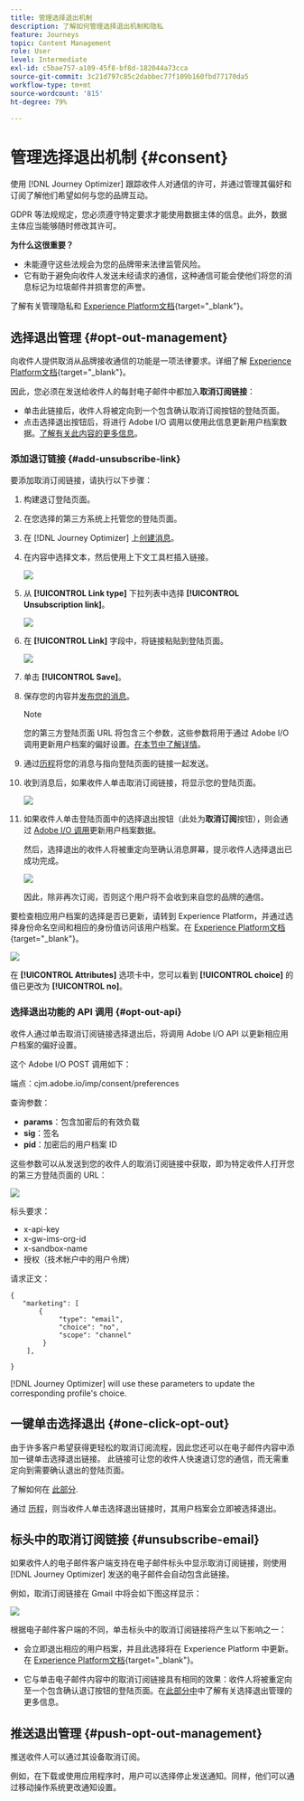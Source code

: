 ```yaml
---
title: 管理选择退出机制
description: 了解如何管理选择退出机制和隐私
feature: Journeys
topic: Content Management
role: User
level: Intermediate
exl-id: c5bae757-a109-45f8-bf8d-182044a73cca
source-git-commit: 3c21d797c85c2dabbec77f109b160fbd77170da5
workflow-type: tm+mt
source-wordcount: '815'
ht-degree: 79%

---
```


# 管理选择退出机制 {#consent}

使用 [!DNL Journey Optimizer] 跟踪收件人对通信的许可，并通过管理其偏好和订阅了解他们希望如何与您的品牌互动。<!--Their preferences and subscriptions are handled through Consent management.-->

GDPR 等法规规定，您必须遵守特定要求才能使用数据主体的信息。此外，数据主体应当能够随时修改其许可。

**为什么这很重要？**

* 未能遵守这些法规会为您的品牌带来法律监管风险。
* 它有助于避免向收件人发送未经请求的通信，这种通信可能会使他们将您的消息标记为垃圾邮件并损害您的声誉。

了解有关管理隐私和 [Experience Platform文档](https://experienceleague.adobe.com/docs/experience-platform/privacy/home.html?lang=zh-Hans){target=&quot;_blank&quot;}。

<!--* Recipients should be able to opt-in/opt-out from receiving electronic communication through one or more channel
* Recipients expect the brand to offer preference centre capability that controls how brand should engage with them (example: channel of communication, invasive and non-invasive tracking etc). This helps to fulfil regulatory obligations and also facilitates quality engagement with recipient. 
* The third category is the capability to offer subscription to recipients (newsletter, etc)-->

## 选择退出管理 {#opt-out-management}

向收件人提供取消从品牌接收通信的功能是一项法律要求。详细了解 [Experience Platform文档](https://experienceleague.adobe.com/docs/experience-platform/privacy/regulations/overview.html#regulations){target=&quot;_blank&quot;}。

因此，您必须在发送给收件人的每封电子邮件中都加入&#x200B;**取消订阅链接**：

* 单击此链接后，收件人将被定向到一个包含确认取消订阅按钮的登陆页面。
* 点击选择退出按钮后，将进行 Adobe I/O 调用以使用此信息更新用户档案数据。[了解有关此内容的更多信息](#consent-service-api)。

### 添加退订链接 {#add-unsubscribe-link}

要添加取消订阅链接，请执行以下步骤：

1. 构建退订登陆页面。
1. 在您选择的第三方系统上托管您的登陆页面。
1. 在 [!DNL Journey Optimizer] 上[创建消息](../../help/using/create-message.md)。

   <!--The link to your landing page should contain a static URL and the profile ID.-->

1. 在内容中选择文本，然后使用上下文工具栏插入链接。

   ![](assets/opt-out-insert-link.png)

1. 从 **[!UICONTROL Link type]** 下拉列表中选择 **[!UICONTROL Unsubscription link]**。

   ![](assets/opt-out-link-type.png)

1. 在 **[!UICONTROL Link]** 字段中，将链接粘贴到登陆页面。

   ![](assets/opt-out-link-url.png)

1. 单击 **[!UICONTROL Save]**。

1. 保存您的内容并[发布您的消息](../../help/using/publish-manage-message.md)。

   >[!NOTE]
   >
   >您的第三方登陆页面 URL 将包含三个参数，这些参数将用于通过 Adobe I/O 调用更新用户档案的偏好设置。[在本节中了解详情](#consent-service-api)。

1. 通过[历程](building-journeys/journey.md)将您的消息与指向登陆页面的链接一起发送。

1. 收到消息后，如果收件人单击取消订阅链接，将显示您的登陆页面。

   ![](assets/opt-out-lp-example.png)

1. 如果收件人单击登陆页面中的选择退出按钮（此处为&#x200B;**取消订阅**&#x200B;按钮），则会通过 [Adobe I/O 调用](#opt-out-api)更新用户档案数据。

   然后，选择退出的收件人将被重定向至确认消息屏幕，提示收件人选择退出已成功完成。

   ![](assets/opt-out-confirmation-example.png)

   因此，除非再次订阅，否则这个用户将不会收到来自您的品牌的通信。

要检查相应用户档案的选择是否已更新，请转到 Experience Platform，并通过选择身份命名空间和相应的身份值访问该用户档案。在 [Experience Platform文档](https://experienceleague.adobe.com/docs/experience-platform/profile/ui/user-guide.html#getting-started){target=&quot;_blank&quot;}。

![](assets/opt-out-profile-choice.png)

在 **[!UICONTROL Attributes]** 选项卡中，您可以看到 **[!UICONTROL choice]** 的值已更改为 **[!UICONTROL no]**。

<!--The opt-out URL is resolved upon each recipient receiving the message. It is then personalized with the relevant encrypted parameters (profile ID, profile name, journey ID, sandbox ID, and message execution ID).-->

### 选择退出功能的 API 调用 {#opt-out-api}

收件人通过单击取消订阅链接选择退出后，将调用 Adobe I/O API <!--Consent service API to capture the encrypted data and-->以更新相应用户档案的偏好设置。

这个 Adobe I/O POST 调用如下：

端点：cjm.adobe.io/imp/consent/preferences

查询参数：

* **params**：包含加密后的有效负载
* **sig**：签名 <!--which signature?-->
* **pid**：加密后的用户档案 ID

这些参数可以从发送到您的收件人的取消订阅链接中获取，即为特定收件人打开您的第三方登陆页面的 URL：

![](assets/opt-out-parameters.png)

<!--QUESTION: How do you get the URL built for each recipient? Do you have to wait until each targeted recipient receives the unsubscribe link or can you deduce it in advance? Is it done automatically upon the API call or do you have to do something manually for each profile? In other words will the LP automatically include the 3 parameters or do you have to insert something manually? Still not completely clear-->

标头要求：

* x-api-key
* x-gw-ims-org-id
* x-sandbox-name
* 授权（技术帐户中的用户令牌）<!--How do you find this information? And other header elements?-->

请求正文：

```
{
   "marketing": [
       {
            "type": "email",           
            "choice": "no",          
            "scope": "channel"       
        }
    ],
 
}
```

<!--The Consent service /-->[!DNL Journey Optimizer] will <!--decrypt and-->use these parameters to update the corresponding profile's choice.
<!--and provide an answer back to the landing page.-->

## 一键单击选择退出 {#one-click-opt-out}

由于许多客户希望获得更轻松的取消订阅流程，因此您还可以在电子邮件内容中添加一键单击选择退出链接。 此链接可让您的收件人快速退订您的通信，而无需重定向到需要确认退出的登陆页面。

了解如何在 [此部分](message-tracking.md#one-click-opt-out-link).

通过 [历程](building-journeys/journey.md)，则当收件人单击选择退出链接时，其用户档案会立即被选择退出。

## 标头中的取消订阅链接 {#unsubscribe-email}

如果收件人的电子邮件客户端支持在电子邮件标头中显示取消订阅链接，则使用 [!DNL Journey Optimizer] 发送的电子邮件会自动包含此链接。

例如，取消订阅链接在 Gmail 中将会如下图这样显示：

![](assets/unsubscribe-email.png)

根据电子邮件客户端的不同，单击标头中的取消订阅链接将产生以下影响之一：

* 会立即退出相应的用户档案，并且此选择将在 Experience Platform 中更新。在 [Experience Platform文档](https://experienceleague.adobe.com/docs/experience-platform/profile/ui/user-guide.html#getting-started){target=&quot;_blank&quot;}。

* 它与单击电子邮件内容中的取消订阅链接具有相同的效果：收件人将被重定向至一个包含确认退订按钮的登陆页面。在[此部分中](#opt-out-management)中了解有关选择退出管理的更多信息。

## 推送退出管理 {#push-opt-out-management}

推送收件人可以通过其设备取消订阅。

例如，在下载或使用应用程序时，用户可以选择停止发送通知。同样，他们可以通过移动操作系统更改通知设置。
